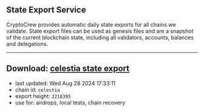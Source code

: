 ## State Export Service
CryptoCrew provides automatic daily state exports for all chains we validate. State export files can be used as genesis files and are a snapshot of the current blockchain state, including all validators, accounts, balances and delegations.

---
**Download: [celestia state export](https://dl-eu2.ccvalidators.com/SERVICE/celestia/celestia_export_2218395.json)**
---

- last updated: Wed Aug 28 2024 17:33:11
- chain id: `celestia`
- export height: `2218395`
- use for: airdrops, local tests, chain recovery
